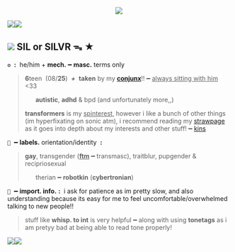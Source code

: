 <p align="center"><img src="https://woahaahahahhh.carrd.co/assets/images/image04.png?v=273fac1b"</p>

![](https://wilardo.crd.co/assets/images/gallery21/82c9c79e.gif?v=b62e9456)![](https://wilardo.crd.co/assets/images/gallery21/82c9c79e.gif?v=b62e9456)
## ![](https://images-wixmp-ed30a86b8c4ca887773594c2.wixmp.com/f/16c85c5d-5e0c-4930-a3af-a015ce6d2dcc/dd7uzao-4e061387-b307-40fb-ae72-516342eea37c.gif?token=eyJ0eXAiOiJKV1QiLCJhbGciOiJIUzI1NiJ9.eyJzdWIiOiJ1cm46YXBwOjdlMGQxODg5ODIyNjQzNzNhNWYwZDQxNWVhMGQyNmUwIiwiaXNzIjoidXJuOmFwcDo3ZTBkMTg4OTgyMjY0MzczYTVmMGQ0MTVlYTBkMjZlMCIsIm9iaiI6W1t7InBhdGgiOiJcL2ZcLzE2Yzg1YzVkLTVlMGMtNDkzMC1hM2FmLWEwMTVjZTZkMmRjY1wvZGQ3dXphby00ZTA2MTM4Ny1iMzA3LTQwZmItYWU3Mi01MTYzNDJlZWEzN2MuZ2lmIn1dXSwiYXVkIjpbInVybjpzZXJ2aWNlOmZpbGUuZG93bmxvYWQiXX0.AIpCtz1skzLEgma7BLC0qffXL_oYPORbaM2DzjK4htc) ‎  **SIL** or SILVR ᯓ ★ ‎ 

 **`⚙️`** ‎ **:** ‎ he/‎him ‎+ **mech.** ━ **masc.**  terms only
> **6**teen ‎ (‎‎08/**25**) ‎ ***+*** ‎ **taken** by my [**conjunx**](https://www.patreon.com/gartssilly/about)!! ━ <ins>always sitting with him</ins> <33
>
>  ‎  ‎  ‎ ‎  ‎   ‎ **autistic**, **adhd** & bpd (and unfortunately more,,)
>
> ‎**transformers** is my <ins>spinterest</ins>, however i like a bunch of other things (im hyperfixating on sonic atm), i recommend reading my [strawpage](https://silvrshanix.straw.page) as it goes into depth about my interests and other stuff!  ━  [kins](https://silvrfishie.carrd.co/)

 **`🔩`** ‎ ━ **labels.** orientation/identity ‎ **:** ‎ 
 > **gay**, transgender (<ins>**ftm**</ins> ━ transmasc), traitblur, pupgender & recipriosexual
>
 >   ‎  ‎  ‎ ‎  ‎   ‎ therian ━ **robotkin** (**cybertronian**)

**`🔧`** ‎ ━ **import. info.** **:** ‎ i ask for patience as im pretty slow, and also understanding because its easy for me to feel uncomfortable/overwhelmed talking to new people!!
> stuff like **whisp. to int** is very helpful ━ along with using **tonetags** as i am pretyy bad at being able to read tone properly!



![](https://wilardo.crd.co/assets/images/gallery21/82c9c79e.gif?v=b62e9456)![](https://wilardo.crd.co/assets/images/gallery21/82c9c79e.gif?v=b62e9456)

